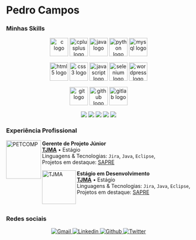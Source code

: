 # Pedro Campos

<h3>Minhas Skills</h3>

<p align="center">
  <img src="https://predocampos.github.io/assets/images/icons/c-original.svg"               alt="c logo"            width="50" height="50">
  <img src="https://predocampos.github.io/assets/images/icons/cplusplus-original.svg"       alt="cplusplus logo"    width="50" height="50">
  <img src="https://predocampos.github.io/assets/images/icons/java-original.svg"            alt="java logo"         width="50" height="50">
  <img src="https://predocampos.github.io/assets/images/icons/python-original.svg"          alt="python logo"       width="50" height="50">
  <img src="https://predocampos.github.io/assets/images/icons/mysql-original-wordmark.svg"  alt="mysql logo"        width="50" height="50">
</p>

<p align="center">
  <img src="https://predocampos.github.io/assets/images/icons/html5-original.svg"           alt="html5 logo"        width="50" height="50">
  <img src="https://predocampos.github.io/assets/images/icons/css3-original.svg"            alt="css3 logo"         width="50" height="50">
  <img src="https://predocampos.github.io/assets/images/icons/javascript-original.svg"      alt="javascript logo"   width="50" height="50">
  <img src="https://predocampos.github.io/assets/images/icons/selenium-original.svg"        alt="selenium logo"     width="50" height="50">
  <img src="https://predocampos.github.io/assets/images/icons/wordpress-original.svg"       alt="wordpress logo"    width="50" height="50">
</p>

<p align="center">
  <img src="https://predocampos.github.io/assets/images/icons/git-original.svg"             alt="git logo"          width="50" height="50">
  <img src="https://predocampos.github.io/assets/images/icons/github-original.svg"          alt="github logo"       width="50" height="50">
  <img src="https://predocampos.github.io/assets/images/icons/gitlab-original.svg"          alt="gitlab logo"       width="50" height="50">
</p>

<p align="center">
    <img src="https://img.shields.io/badge/Jira-0052CC?style=for-the-badge&logo=jira&logoColor=white">
    <img src="https://img.shields.io/badge/Figma-F24E1E?style=for-the-badge&logo=figma&logoColor=white">
    <img src="https://img.shields.io/badge/Eclipse-2C2255?style=for-the-badge&logo=eclipseide&logoColor=white">
    <img src="https://img.shields.io/badge/VScode-007ACC?style=for-the-badge&logo=visualstudiocode&logoColor=white">
    <img src="https://img.shields.io/badge/unity-FFFFFF?style=for-the-badge&logo=unity&logoColor=black">
</p>

<h3>Experiência Profissional</h3>

[<img align="left" height="105px" width="95px" alt="PETCOMP" src="https://petcompufma.org/assets/images/logos/PETComp.png">][tjma.link]
**Gerente de Projeto Júnior** \
[**TJMA**][tjma.link] • Estágio \
Linguagens & Tecnologias: `Jira`, `Java`, `Eclipse`,\
Projetos em destaque: [SAPRE]()

[<img align="left" height="92px" width="92px" alt="TJMA" src="https://www.irib.org.br/app/webroot/files/downloads/images/MARCA%20SECUNDARIA%201.png">][tjma.link]
**Estágio em Desenvolvimento** \
[**TJMA**][tjma.link] • Estágio \
Linguagens & Tecnologias: `Jira`, `Java`, `Eclipse`,\
Projetos em destaque: [SAPRE]()

<br/>

<h3>Redes sociais</h3>

<p align="center">
      <a href="mailto:phenriquebcampos@gmail.com">
        <img alt="Gmail" src="https://img.shields.io/badge/Gmail-EA4335?style=flat&logo=gmail&logoColor=white">
      </a>
      <a href="https://www.linkedin.com/in/pedro-camposti/">
        <img alt="Linkedin" src="https://img.shields.io/badge/LinkedIn-0077B5?style=flat&logo=linkedin&logoColor=white">
      </a>
      <a href="https://github.com/PredoCampos">
        <img alt="Github" src="https://img.shields.io/badge/GitHub-100000?style=flat&logo=github&logoColor=white">
      </a>
      <a href="https://twitter.com/drope_sem_rumo">
        <img alt="Twitter" src="https://img.shields.io/badge/Twitter-1DA1F2?style=flat&logo=twitter&logoColor=white">
      </a>
</p>

[//]:#

<link rel="stylesheet" href="https://cdn.jsdelivr.net/gh/devicons/devicon@v2.15.1/devicon.min.css">

[tjma.link]: <https://www.tjma.jus.br/>
